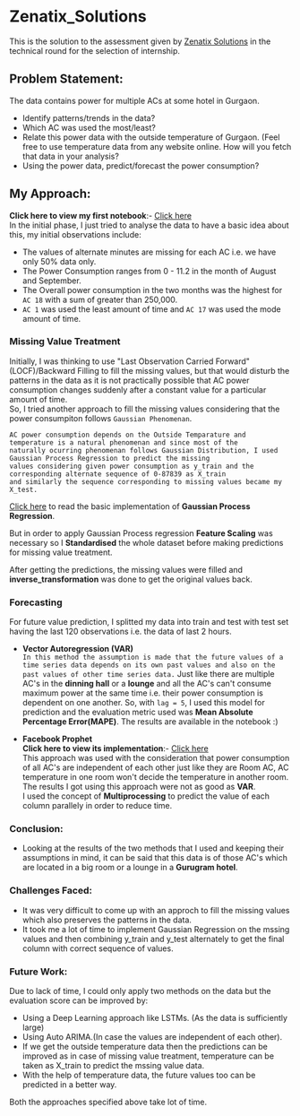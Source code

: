 # Zenatix_Solutions
This is the solution to the assessment given by [Zenatix Solutions](https://www.zenatix.com/) in the technical round for the selection of internship.

## **Problem Statement:**<br>
The data contains power for multiple ACs at some hotel in Gurgaon.
  - Identify patterns/trends in the data?
  - Which AC was used the most/least?
  - Relate this power data with the outside temperature of Gurgaon. (Feel free to use temperature data from any website online. How will you fetch that data in your analysis?
  - Using the power data, predict/forecast the power consumption?

## **My Approach:**<br>
**Click here to view my first notebook**:- [Click here](https://github.com/Gaurav1401/Zenatix_Solutions/blob/main/Part%20-%201.ipynb) <br>
In the initial phase, I just tried to analyse the data to have a basic idea about this, my initial observations include:
 - The values of alternate minutes are missing for each AC i.e. we have only 50% data only.
 - The Power Consumption ranges from 0 - 11.2 in the month of August and September.
 - The Overall power consumption in the two months was the highest for `AC 18` with a sum of greater than 250,000.
 - `AC 1` was used the least amount of time and `AC 17` was used the mode amount of time. 

### **Missing Value Treatment**
Initially, I was thinking to use "Last Observation Carried Forward"(LOCF)/Backward Filling to fill the missing values, but that would disturb the patterns in the data as it is not practically possible that AC power consumption changes suddenly after a constant value for a particular amount of time.<br>
So, I tried another approach to fill the missing values considering that the power consumpiton follows `Gaussian Phenomenan`.<br>
```
AC power consumption depends on the Outside Temparature and temperature is a natural phenomenan and since most of the 
naturally ocurring phenomenan follows Gaussian Distribution, I used Gaussian Process Regression to predict the missing 
values considering given power consumption as y_train and the corresponding alternate sequence of 0-87839 as X_train 
and similarly the sequence corresponding to missing values became my X_test.
```
[Click here](https://scikit-learn.org/stable/auto_examples/gaussian_process/plot_gpr_noisy_targets.html#sphx-glr-auto-examples-gaussian-process-plot-gpr-noisy-targets-py) to read the basic implementation of **Gaussian Process Regression**.

But in order to apply Gaussian Process regression **Feature Scaling** was necessary so I **Standardised** the whole dataset before making predictions for missing value treatment.

After getting the predictions, the missing values were filled and **inverse_transformation** was done to get the original values back.

### Forecasting 
For future value prediction, I splitted my data into train and test with test set having the last 120 observations i.e. the data of last 2 hours.

 - **Vector Autoregression (VAR)**<br>
 ```In this method the assumption is made that the future values of a time series data depends on its own past values and also on the past values of other time series data.```
 Just like there are multiple AC's in the **dinning hall** or a **lounge** and all the AC's can't consume maximum power at the same time i.e. their power consumption is dependent on one another.
 So, with ```lag = 5```, I used this model for prediction and the evaluation metric used was **Mean Absolute Percentage Error(MAPE)**. The results are available in the notebook :)
 
 - **Facebook Prophet**<br>
 **Click here to view its implementation**:- [Click here](https://github.com/Gaurav1401/Zenatix_Solutions/blob/main/Part%20-%202.ipynb)<br>
 This approach was used with the consideration that power consumption of all AC's are independent of each other just like they are Room AC, AC temperature in one room won't decide the temperature in another room.<br>
 The results I got using this approach were not as good as **VAR**.<br>
 I used the concept of **Multiprocessing** to predict the value of each column parallely in order to reduce time.
 
### Conclusion:
 - Looking at the results of the two methods that I used and keeping their assumptions in mind, it can be said that this data is of those AC's which are located in a big room or a lounge in a **Gurugram hotel**.

### Challenges Faced:
 - It was very difficult to come up with an approch to fill the missing values which also preserves the patterns in the data.
 - It took me a lot of time to implement Gaussian Regression on the mssing values and then combining y_train and y_test alternately to get the final column with correct sequence of values.

### Future Work:
Due to lack of time, I could only apply two methods on the data but the evaluation score can be improved by:
 - Using a Deep Learning approach like LSTMs. (As the data is sufficiently large)
 - Using Auto ARIMA.(In case the values are independent of each other).
 - If we get the outside temperature data then the predictions can be improved as in case of missing value treatment, temperature can be taken as X_train to predict the mssing value data.
 - With the help of temperature data, the future values too can be predicted in a better way.
 
Both the approaches specified above take lot of time.
 
 

